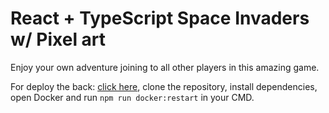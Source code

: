 # React + TypeScript Space Invaders w/ Pixel art

Enjoy your own adventure joining to all other players in this amazing game.

For deploy the back: [click here](https://github.com/Let0oro/space-pixels-API), clone the repository, install dependencies, open Docker and run ```npm run docker:restart``` in your CMD.
